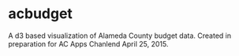 # acbudget
A d3 based visualization of Alameda County budget data.
Created in preparation for AC Apps Chanlend April 25, 2015.

